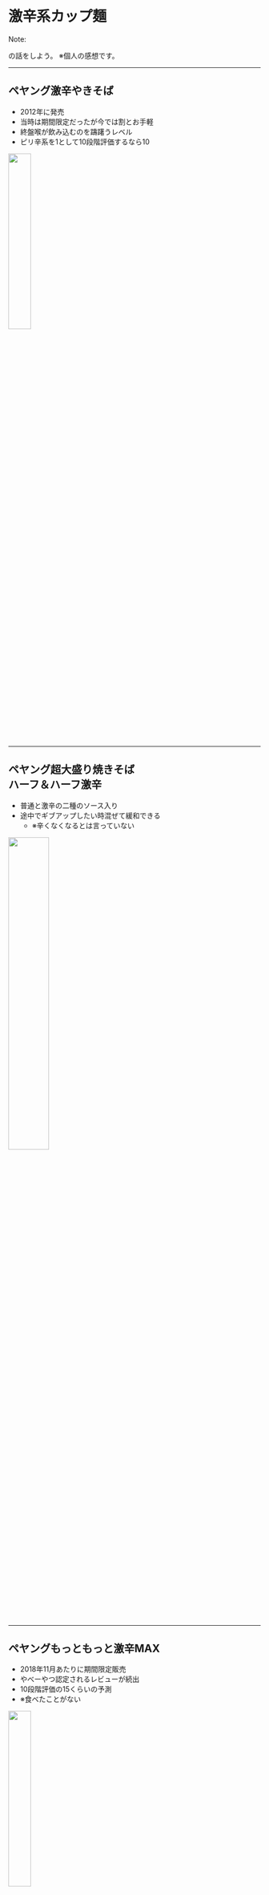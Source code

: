 # 激辛系カップ麺

Note:

の話をしよう。
※個人の感想です。

---

## ペヤング激辛やきそば

- 2012年に発売
- 当時は期間限定だったが今では割とお手軽
- 終盤喉が飲み込むのを躊躇うレベル
- ピリ辛系を1として10段階評価するなら10

<img src="img/main_gekikara.png" width="30%">

---

## ペヤング超大盛り焼きそば<br />ハーフ＆ハーフ激辛

- 普通と激辛の二種のソース入り
- 途中でギブアップしたい時混ぜて緩和できる
  - ※辛くなくなるとは言っていない

<img src="img/main_half_half_gekikara.png" width="40%">

---

## ペヤングもっともっと激辛MAX

- 2018年11月あたりに期間限定販売
- やべーやつ認定されるレビューが続出
- 10段階評価の15くらいの予測
- ※食べたことがない

<img src="img/main_motto-gekikara-max.png" width="30%">

Note:

実は怖気づいてた

---

## 蒙古タンメン中本

- セブンイレブン限定
- 味噌ベースのコクのあるスープ
- キャベツがごろっと箸休めにちょうどいい
- 10段階で言うなら5くらい

<img src="img/image002.png" width="30%">

---

## 北極ラーメン

- セブンイレブン限定＆夏季限定
- 蒙古タンメン中本よりも辛さが強い
- 10段階で言うなら7くらい

<img src="img/image003.png" width="30%">

---

### 冷凍食品の蒙古タンメン中本もある

---

## 蒙古タンメン中本<br />汁なし麻辛麺

- レンジでチンするだけ
- 花椒で舌が痺れる辛さのパンチ力
- 小袋で辛さを調節できる

<img src="img/image001.png" width="30%">

Note:

冷凍食品だけど

---

### 辛辛魚

- 冬季限定
- 最大の特徴は後付の魚粉だし
- 毎年味が違う(ように感じる)
- 2018年は10段階で8くらいに感じた

<img src="img/image005.png" width="30%">

Note:

近所のコンビニでは二週間で姿を見なくなってしまった
地元のコンビニだとまさかの2月末でも
googleのサジェストに辛辛魚 ロスが出るくらいにはリピーターが続出

---

## 激辛系カップ麺をおいしく食べたい

---

## 乳製品を食前に接種

<img src="img/drink_lassi.png" width="30%">

Note:

- ヨーグルト、牛乳などの乳製品を食前に


---

## 雑炊化、マヨネーズ

<img src="img/food_gohan_hakumai.png" width="30%">
<img src="img/cooking_mayonnaise_kakeru.png" width="28%">

Note:

マヨネーズ、ご飯など物量で攻める

---

# アレンジレシピ

---

# 辛辛魚×シーチキン

<img src="img/tuna_can.png" width="30%">

Note:

クックパッドでもアレンジメニューを作ってる方がいたり
残ったスープでパスタとか、野菜炒めとか。
汁なし担担麺みたくしたり。
